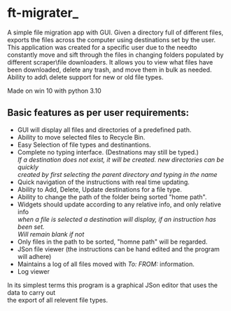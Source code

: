 # ft-migrater_

A simple file migration app with GUI. Given a directory full of different files, exports the  files across the computer using destinations set by the user. This application was created for a specific user due to the needto constantly move and sift through the files in changing folders populated by different scraper\file downloaders. It  allows you to view what files have been downloaded, delete any trash, and move them in bulk as needed. Ability to add\ delete support for new or old file types.

Made on win 10 with python 3.10
       
  ## Basic features as per user requirements: 
  
   - GUI will display all files and directories of a predefined path. 
   - Ability to move selected files to Recycle Bin. 
   - Easy Selection of file types and destinantions. 
   - Complete no typing interface. (Destnations may still be typed.)<br>
     *If a destination does not exist, it will be created. new directories can be quickly<br> 
     created by first selecting the parent directory and typing in the name*
   - Quick navigation of the instructions with real time updating. 
   - Ability to Add, Delete, Update destinations for a file type.
   - Ability to change the path of the folder being sorted "home path".
   - Widgets should update according to any relative info, and only relative info<br>
     *when a file is selected a destination will display, if an instruction has been set.<br>
     Will remain blank if not*
   - Only files in the path to be sorted, "homne path" will be regarded.
   - JSon file viewer (the instructions can be hand edited and the program will adhere)
   - Maintains a log of all files moved with *To: FROM:* information.
   - Log viewer
   
 In its simplest terms this program is a graphical JSon editor that uses the data to carry out <br>
 the export of all relevent file types. 
